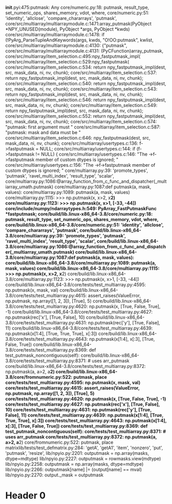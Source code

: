 __init__.pyi:475:putmask: Any
core/numeric.py:18:    putmask, result_type, set_numeric_ops, shares_memory, vdot, where,
core/numeric.py:51:    'identity', 'allclose', 'compare_chararrays', 'putmask',
core/src/multiarray/multiarraymodule.c:1471:array_putmask(PyObject *NPY_UNUSED(module), PyObject *args, PyObject *kwds)
core/src/multiarray/multiarraymodule.c:1478:    if (!PyArg_ParseTupleAndKeywords(args, kwds, "O!OO:putmask", kwlist,
core/src/multiarray/multiarraymodule.c:4130:    {"putmask",
core/src/multiarray/multiarraymodule.c:4131:        (PyCFunction)array_putmask,
core/src/multiarray/item_selection.c:495:npy_fastputmask_impl(
core/src/multiarray/item_selection.c:529:npy_fastputmask(
core/src/multiarray/item_selection.c:534:        return npy_fastputmask_impl(dest, src, mask_data, ni, nv, chunk);
core/src/multiarray/item_selection.c:537:        return npy_fastputmask_impl(dest, src, mask_data, ni, nv, chunk);
core/src/multiarray/item_selection.c:540:        return npy_fastputmask_impl(dest, src, mask_data, ni, nv, chunk);
core/src/multiarray/item_selection.c:543:        return npy_fastputmask_impl(dest, src, mask_data, ni, nv, chunk);
core/src/multiarray/item_selection.c:546:        return npy_fastputmask_impl(dest, src, mask_data, ni, nv, chunk);
core/src/multiarray/item_selection.c:549:        return npy_fastputmask_impl(dest, src, mask_data, ni, nv, chunk);
core/src/multiarray/item_selection.c:552:    return npy_fastputmask_impl(dest, src, mask_data, ni, nv, chunk);
core/src/multiarray/item_selection.c:574:                        "putmask: first argument must "
core/src/multiarray/item_selection.c:587:                        "putmask: mask and data must be "
core/src/multiarray/item_selection.c:646:        npy_fastputmask(dest, src, mask_data, ni, nv, chunk);
core/src/multiarray/usertypes.c:136:    f->fastputmask = NULL;
core/src/multiarray/usertypes.c:144:    if (f->fastputmask != NULL) {
core/src/multiarray/usertypes.c:146:                "The ->f->fastputmask member of custom dtypes is ignored; "
core/src/multiarray/usertypes.c:156:                "The ->f->fastputmask member of custom dtypes is ignored; "
core/multiarray.py:39:    'promote_types', 'putmask', 'ravel_multi_index', 'result_type', 'scalar',
core/multiarray.py:1086:@array_function_from_c_func_and_dispatcher(_multiarray_umath.putmask)
core/multiarray.py:1087:def putmask(a, mask, values):
core/multiarray.py:1089:    putmask(a, mask, values)
core/multiarray.py:1115:    >>> np.putmask(x, x>2, x**2)
core/multiarray.py:1123:    >>> np.putmask(x, x>1, [-33, -44])
core/include/numpy/ndarraytypes.h:549:        PyArray_FastPutmaskFunc *fastputmask;
core/build/lib.linux-x86_64-3.8/core/numeric.py:18:    putmask, result_type, set_numeric_ops, shares_memory, vdot, where,
core/build/lib.linux-x86_64-3.8/core/numeric.py:51:    'identity', 'allclose', 'compare_chararrays', 'putmask',
core/build/lib.linux-x86_64-3.8/core/multiarray.py:39:    'promote_types', 'putmask', 'ravel_multi_index', 'result_type', 'scalar',
core/build/lib.linux-x86_64-3.8/core/multiarray.py:1086:@array_function_from_c_func_and_dispatcher(_multiarray_umath.putmask)
core/build/lib.linux-x86_64-3.8/core/multiarray.py:1087:def putmask(a, mask, values):
core/build/lib.linux-x86_64-3.8/core/multiarray.py:1089:    putmask(a, mask, values)
core/build/lib.linux-x86_64-3.8/core/multiarray.py:1115:    >>> np.putmask(x, x>2, x**2)
core/build/lib.linux-x86_64-3.8/core/multiarray.py:1123:    >>> np.putmask(x, x>1, [-33, -44])
core/build/lib.linux-x86_64-3.8/core/tests/test_multiarray.py:4595:        np.putmask(x, mask, val)
core/build/lib.linux-x86_64-3.8/core/tests/test_multiarray.py:4615:        assert_raises(ValueError, np.putmask, np.array([1, 2, 3]), [True], 5)
core/build/lib.linux-x86_64-3.8/core/tests/test_multiarray.py:4620:        np.putmask(x, [True, False, True], -1)
core/build/lib.linux-x86_64-3.8/core/tests/test_multiarray.py:4627:        np.putmask(rec['x'], [True, False], 10)
core/build/lib.linux-x86_64-3.8/core/tests/test_multiarray.py:4631:        np.putmask(rec['y'], [True, False], 11)
core/build/lib.linux-x86_64-3.8/core/tests/test_multiarray.py:4639:        np.putmask(x[1:4], [True, True, True], x[:3])
core/build/lib.linux-x86_64-3.8/core/tests/test_multiarray.py:4643:        np.putmask(x[1:4], x[:3], [True, False, True])
core/build/lib.linux-x86_64-3.8/core/tests/test_multiarray.py:8369:    def test_putmask_noncontiguous(self):
core/build/lib.linux-x86_64-3.8/core/tests/test_multiarray.py:8371:        # uses arr_putmask
core/build/lib.linux-x86_64-3.8/core/tests/test_multiarray.py:8372:        np.putmask(a, a>2, a**2)
core/build/lib.linux-x86_64-3.8/core/fromnumeric.py:522:    putmask, place
core/tests/test_multiarray.py:4595:        np.putmask(x, mask, val)
core/tests/test_multiarray.py:4615:        assert_raises(ValueError, np.putmask, np.array([1, 2, 3]), [True], 5)
core/tests/test_multiarray.py:4620:        np.putmask(x, [True, False, True], -1)
core/tests/test_multiarray.py:4627:        np.putmask(rec['x'], [True, False], 10)
core/tests/test_multiarray.py:4631:        np.putmask(rec['y'], [True, False], 11)
core/tests/test_multiarray.py:4639:        np.putmask(x[1:4], [True, True, True], x[:3])
core/tests/test_multiarray.py:4643:        np.putmask(x[1:4], x[:3], [True, False, True])
core/tests/test_multiarray.py:8369:    def test_putmask_noncontiguous(self):
core/tests/test_multiarray.py:8371:        # uses arr_putmask
core/tests/test_multiarray.py:8372:        np.putmask(a, a>2, a**2)
core/fromnumeric.py:522:    putmask, place
matrixlib/tests/test_defmatrix.py:284:            'getA', 'getA1', 'item', 'nonzero', 'put', 'putmask', 'resize',
lib/npyio.py:2201:            outputmask = np.array(masks, dtype=mdtype)
lib/npyio.py:2227:                outputmask = rowmasks.view(mdtype)
lib/npyio.py:2258:                outputmask = np.array(masks, dtype=mdtype)
lib/npyio.py:2266:                outputmask[name] |= (output[name] == mval)
lib/npyio.py:2270:        output._mask = outputmask

# Header 0


